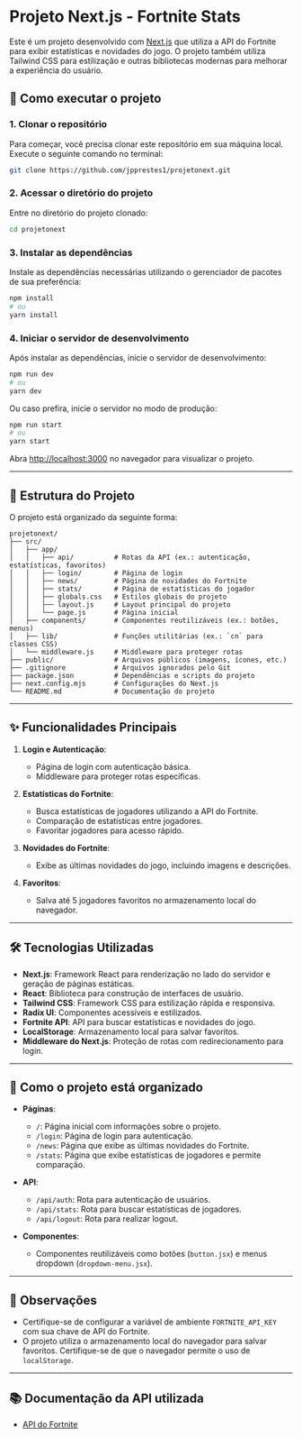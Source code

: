 # Projeto Next.js - Fortnite Stats

Este é um projeto desenvolvido com [Next.js](https://nextjs.org) que utiliza a API do Fortnite para exibir estatísticas e novidades do jogo. O projeto também utiliza Tailwind CSS para estilização e outras bibliotecas modernas para melhorar a experiência do usuário.

## 🚀 Como executar o projeto

### 1. Clonar o repositório
Para começar, você precisa clonar este repositório em sua máquina local. Execute o seguinte comando no terminal:

```bash
git clone https://github.com/jpprestes1/projetonext.git
```

### 2. Acessar o diretório do projeto
Entre no diretório do projeto clonado:

```bash
cd projetonext
```

### 3. Instalar as dependências
Instale as dependências necessárias utilizando o gerenciador de pacotes de sua preferência:

```bash
npm install
# ou
yarn install
```

### 4. Iniciar o servidor de desenvolvimento
Após instalar as dependências, inicie o servidor de desenvolvimento:

```bash
npm run dev
# ou
yarn dev
```

Ou caso prefira, inicie o servidor no modo de produção:

```bash
npm run start
# ou
yarn start
```

Abra [http://localhost:3000](http://localhost:3000) no navegador para visualizar o projeto.

---

## 📂 Estrutura do Projeto

O projeto está organizado da seguinte forma:

```
projetonext/
├── src/
│   ├── app/
│   │   ├── api/          # Rotas da API (ex.: autenticação, estatísticas, favoritos)
│   │   ├── login/        # Página de login
│   │   ├── news/         # Página de novidades do Fortnite
│   │   ├── stats/        # Página de estatísticas do jogador
│   │   ├── globals.css   # Estilos globais do projeto
│   │   ├── layout.js     # Layout principal do projeto
│   │   └── page.js       # Página inicial
│   ├── components/       # Componentes reutilizáveis (ex.: botões, menus)
│   ├── lib/              # Funções utilitárias (ex.: `cn` para classes CSS)
│   └── middleware.js     # Middleware para proteger rotas
├── public/               # Arquivos públicos (imagens, ícones, etc.)
├── .gitignore            # Arquivos ignorados pelo Git
├── package.json          # Dependências e scripts do projeto
├── next.config.mjs       # Configurações do Next.js
└── README.md             # Documentação do projeto
```

---

## ✨ Funcionalidades Principais

1. **Login e Autenticação**:
   - Página de login com autenticação básica.
   - Middleware para proteger rotas específicas.

2. **Estatísticas do Fortnite**:
   - Busca estatísticas de jogadores utilizando a API do Fortnite.
   - Comparação de estatísticas entre jogadores.
   - Favoritar jogadores para acesso rápido.

3. **Novidades do Fortnite**:
   - Exibe as últimas novidades do jogo, incluindo imagens e descrições.

4. **Favoritos**:
   - Salva até 5 jogadores favoritos no armazenamento local do navegador.

---

## 🛠️ Tecnologias Utilizadas

- **Next.js**: Framework React para renderização no lado do servidor e geração de páginas estáticas.
- **React**: Biblioteca para construção de interfaces de usuário.
- **Tailwind CSS**: Framework CSS para estilização rápida e responsiva.
- **Radix UI**: Componentes acessíveis e estilizados.
- **Fortnite API**: API para buscar estatísticas e novidades do jogo.
- **LocalStorage**: Armazenamento local para salvar favoritos.
- **Middleware do Next.js**: Proteção de rotas com redirecionamento para login.

---

## 📖 Como o projeto está organizado

- **Páginas**:
  - `/`: Página inicial com informações sobre o projeto.
  - `/login`: Página de login para autenticação.
  - `/news`: Página que exibe as últimas novidades do Fortnite.
  - `/stats`: Página que exibe estatísticas de jogadores e permite comparação.

- **API**:
  - `/api/auth`: Rota para autenticação de usuários.
  - `/api/stats`: Rota para buscar estatísticas de jogadores.
  - `/api/logout`: Rota para realizar logout.

- **Componentes**:
  - Componentes reutilizáveis como botões (`button.jsx`) e menus dropdown (`dropdown-menu.jsx`).

---

## 📝 Observações

- Certifique-se de configurar a variável de ambiente `FORTNITE_API_KEY` com sua chave de API do Fortnite.
- O projeto utiliza o armazenamento local do navegador para salvar favoritos. Certifique-se de que o navegador permite o uso de `localStorage`.

---

## 📚 Documentação da API utilizada

- [API do Fortnite](https://fortnite-api.com/)
